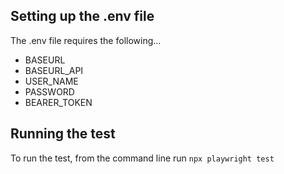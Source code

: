 ## Setting up the .env file

The .env file requires the following...
- BASEURL
- BASEURL_API
- USER_NAME
- PASSWORD
- BEARER_TOKEN

## Running the test

To run the test, from the command line run `npx playwright test`
